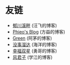 # 友链

- [郁川溪畔](http://www.ggfly.me/) (汪飞的博客)
- [Phieo's Blog](http://fangyi.me/) (方益的博客)
- [Green](https://greenmzc.github.io/) (阿茅的博客)
- [没事溜达](http://blog.icdoit.com/) (海洋的博客)
- [幸福双星](https://nickliuyong.github.io/blogs/) (勇哥的博客)
- [风君子](http://www.lixuejiang.me/) (学江的博客)
